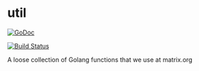# util

[![GoDoc](https://godoc.org/github.com/matrix-org/util?status.svg)](https://godoc.org/github.com/matrix-org/util)

[![Build Status](https://travis-ci.org/matrix-org/util.svg?branch=master)](https://travis-ci.org/matrix-org/util)

A loose collection of Golang functions that we use at matrix.org 
